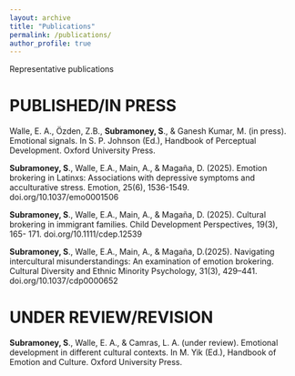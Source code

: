 ```yaml
---
layout: archive
title: "Publications"
permalink: /publications/
author_profile: true
---
```


Representative publications

# PUBLISHED/IN PRESS

Walle, E. A., Özden, Z.B., **Subramoney, S**., & Ganesh Kumar, M. (in press). Emotional signals. In
S. P. Johnson (Ed.), Handbook of Perceptual Development. Oxford University Press.

**Subramoney, S**., Walle, E.A., Main, A., & Magaña, D. (2025). Emotion brokering in Latinxs:
Associations with depressive symptoms and acculturative stress. Emotion, 25(6), 1536-1549.
doi.org/10.1037/emo0001506

**Subramoney, S**., Walle, E.A., Main, A., & Magaña, D. (2025). Cultural brokering in immigrant
families. Child Development Perspectives, 19(3), 165- 171. doi.org/10.1111/cdep.12539

**Subramoney, S**., Walle, E.A., Main, A., & Magaña, D.(2025). Navigating intercultural misunderstandings:
An examination of emotion brokering. Cultural Diversity and Ethnic Minority Psychology,
31(3), 429–441. doi.org/10.1037/cdp0000652

# UNDER REVIEW/REVISION

**Subramoney, S**., Walle, E. A., & Camras, L. A. (under review). Emotional development in different cultural contexts. In M. Yik (Ed.), Handbook of Emotion and Culture. Oxford University Press.
